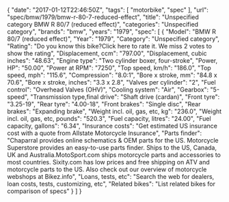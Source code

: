 {
    "date": "2017-01-12T22:46:50Z",
    "tags": [
        "motorbike",
        "spec"
    ],
    "url": "spec\/bmw\/1979\/bmw-r-80-7-reduced-effect",
    "title": "Unspecified category BMW R 80\/7 (reduced effect)",
    "categories": "Unspecified category",
    "brands": "bmw",
    "years": "1979",
    "spec": [
        {
            "Model": "BMW R 80\/7 (reduced effect)",
            "Year": "1979",
            "Category": "Unspecified category",
            "Rating": "Do you know this bike?Click here to rate it. We miss 2 votes to show the rating",
            "Displacement, ccm": "797.00",
            "Displacement, cubic inches": "48.63",
            "Engine type": "Two cylinder boxer, four-stroke",
            "Power, HP": "50.00",
            "Power at RPM": "7250",
            "Top speed, km\/h": "186.0",
            "Top speed, mph": "115.6",
            "Compression": "8.0:1",
            "Bore x stroke, mm": "84.8 x 70.6",
            "Bore x stroke, inches": "3.3 x 2.8",
            "Valves per cylinder": "2",
            "Fuel control": "Overhead Valves (OHV)",
            "Cooling system": "Air",
            "Gearbox": "5-speed",
            "Transmission type,final drive": "Shaft drive (cardan)",
            "Front tyre": "3.25-19",
            "Rear tyre": "4.00-18",
            "Front brakes": "Single disc",
            "Rear brakes": "Expanding brake",
            "Weight incl. oil, gas, etc, kg": "236.0",
            "Weight incl. oil, gas, etc, pounds": "520.3",
            "Fuel capacity, litres": "24.00",
            "Fuel capacity, gallons": "6.34",
            "Insurance costs": "Get estimated US insurance cost with a quote from Allstate Motorcycle Insurance",
            "Parts finder": "Chaparral provides online schematics & OEM parts for the US.   Motorcycle Superstore provides an easy-to-use parts finder. Ships to the US, Canada, UK and Australia.MotoSport.com ships motorcycle parts and accessories to most countries.    Sixity.com has low prices and free shipping on ATV and motorcycle parts to the US. Also check out our overview of motorcycle webshops at Bikez.info",
            "Loans, tests, etc": "Search the web for dealers, loan costs, tests, customizing, etc",
            "Related bikes": "List related bikes for comparison of specs"
        }
    ]
}